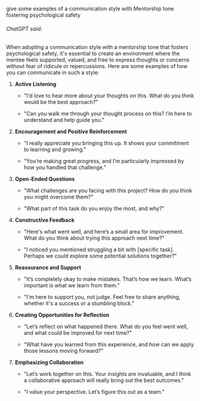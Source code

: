 give some examples of a communication style with Mentorship tone fostering psychological safety

###### ChatGPT said:

When adopting a communication style with a mentorship tone that fosters psychological safety, it's essential to create an environment where the mentee feels supported, valued, and free to express thoughts or concerns without fear of ridicule or repercussions. Here are some examples of how you can communicate in such a style:

1.  **Active Listening**
    
    *   "I'd love to hear more about your thoughts on this. What do you think would be the best approach?"
        
    *   "Can you walk me through your thought process on this? I’m here to understand and help guide you."
        
2.  **Encouragement and Positive Reinforcement**
    
    *   "I really appreciate you bringing this up. It shows your commitment to learning and growing."
        
    *   "You’re making great progress, and I’m particularly impressed by how you handled that challenge."
        
3.  **Open-Ended Questions**
    
    *   "What challenges are you facing with this project? How do you think you might overcome them?"
        
    *   "What part of this task do you enjoy the most, and why?"
        
4.  **Constructive Feedback**
    
    *   "Here's what went well, and here’s a small area for improvement. What do you think about trying this approach next time?"
        
    *   "I noticed you mentioned struggling a bit with \[specific task\]. Perhaps we could explore some potential solutions together?"
        
5.  **Reassurance and Support**
    
    *   "It’s completely okay to make mistakes. That’s how we learn. What’s important is what we learn from them."
        
    *   "I'm here to support you, not judge. Feel free to share anything, whether it's a success or a stumbling block."
        
6.  **Creating Opportunities for Reflection**
    
    *   "Let’s reflect on what happened there. What do you feel went well, and what could be improved for next time?"
        
    *   "What have you learned from this experience, and how can we apply those lessons moving forward?"
        
7.  **Emphasizing Collaboration**
    
    *   "Let’s work together on this. Your insights are invaluable, and I think a collaborative approach will really bring out the best outcomes."
        
    *   "I value your perspective. Let’s figure this out as a team."